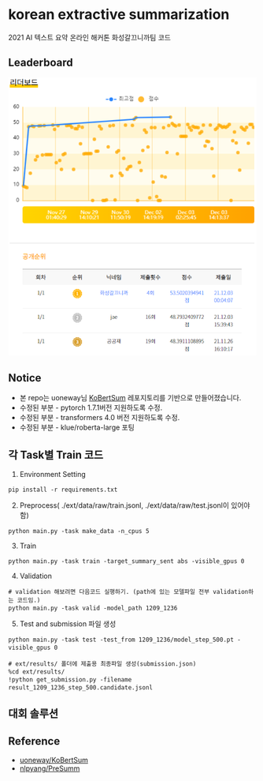 # korean extractive summarization
2021 AI 텍스트 요약 온라인 해커톤 화성갈끄니까팀 코드

## Leaderboard
 ![1](./image/leaderboard.PNG)

## Notice

+ 본 repo는 uoneway님 [KoBertSum](https://github.com/uoneway/KoBertSum) 레포지토리를 기반으로 만들어졌습니다.
+ 수정된 부분 - pytorch 1.7.1버전 지원하도록 수정.
+ 수정된 부분 - transformers 4.0 버전 지원하도록 수정.
+ 수정된 부분 - klue/roberta-large 포팅

## 각 Task별 Train 코드

1. Environment Setting
```console
pip install -r requirements.txt
```

2. Preprocess( ./ext/data/raw/train.jsonl, ./ext/data/raw/test.jsonl이 있어야함)
```console
python main.py -task make_data -n_cpus 5
```

3. Train
```console
python main.py -task train -target_summary_sent abs -visible_gpus 0
```

4. Validation
```console
# validation 해보려면 다음코드 실행하기. (path에 있는 모델파일 전부 validation하는 코드임.)
python main.py -task valid -model_path 1209_1236
```

5. Test and submission 파일 생성
```console
python main.py -task test -test_from 1209_1236/model_step_500.pt -visible_gpus 0

# ext/results/ 폴더에 제출용 최종파일 생성(submission.json)
%cd ext/results/
!python get_submission.py -filename result_1209_1236_step_500.candidate.jsonl
```

## 대회 솔루션



## Reference
- [uoneway/KoBertSum](https://github.com/uoneway/KoBertSum)
- [nlpyang/PreSumm](https://github.com/nlpyang/PreSumm)
